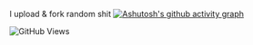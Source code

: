 I upload & fork random shit
[![Ashutosh's github activity graph](https://github-readme-activity-graph.cyclic.app/graph?username=Zane2b2t&theme=github-compact)](https://github.com/ashutosh00710/github-readme-activity-graph)

![GitHub Views](https://komarev.com/ghpvc/?username=Zane2b2t&color=blue)

